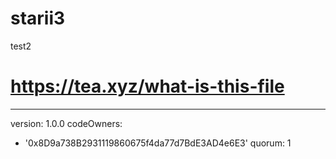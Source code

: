# starii3
test2
# https://tea.xyz/what-is-this-file
---
version: 1.0.0
codeOwners:
  - '0x8D9a738B2931119860675f4da77d7BdE3AD4e6E3'
quorum: 1
